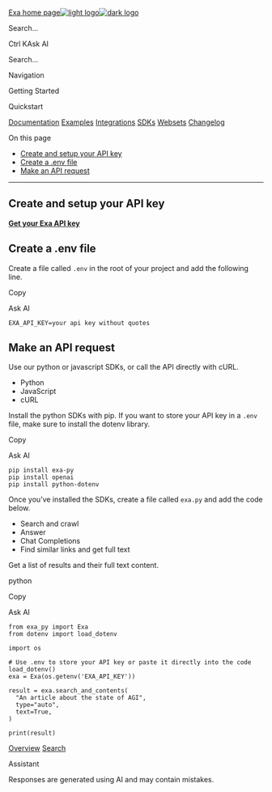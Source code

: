 [Exa home page![light logo](https://mintlify.s3.us-west-1.amazonaws.com/exa-52/logo/light.png)![dark logo](https://mintlify.s3.us-west-1.amazonaws.com/exa-52/logo/dark.png)](https://docs.exa.ai/)

Search...

Ctrl KAsk AI

Search...

Navigation

Getting Started

Quickstart

[Documentation](https://docs.exa.ai/reference/getting-started) [Examples](https://docs.exa.ai/examples/exa-mcp) [Integrations](https://docs.exa.ai/integrations/vercel) [SDKs](https://docs.exa.ai/sdks/python-sdk-specification) [Websets](https://docs.exa.ai/websets/overview) [Changelog](https://docs.exa.ai/changelog/markdown-contents-as-default)

On this page

- [Create and setup your API key](https://docs.exa.ai/reference/quickstart#create-and-setup-your-api-key)
- [Create a .env file](https://docs.exa.ai/reference/quickstart#create-a-env-file)
- [Make an API request](https://docs.exa.ai/reference/quickstart#make-an-api-request)

* * *

## [​](https://docs.exa.ai/reference/quickstart\#create-and-setup-your-api-key)  Create and setup your API key

[**Get your Exa API key**](https://dashboard.exa.ai/api-keys)

## [​](https://docs.exa.ai/reference/quickstart\#create-a-env-file)  Create a .env file

Create a file called `.env` in the root of your project and add the following line.

Copy

Ask AI

```
EXA_API_KEY=your api key without quotes

```

## [​](https://docs.exa.ai/reference/quickstart\#make-an-api-request)  Make an API request

Use our python or javascript SDKs, or call the API directly with cURL.

- Python
- JavaScript
- cURL

Install the python SDKs with pip. If you want to store your API key in a `.env` file, make sure to install the dotenv library.

Copy

Ask AI

```
pip install exa-py
pip install openai
pip install python-dotenv

```

Once you’ve installed the SDKs, create a file called `exa.py` and add the code below.

- Search and crawl
- Answer
- Chat Completions
- Find similar links and get full text

Get a list of results and their full text content.

python

Copy

Ask AI

```
from exa_py import Exa
from dotenv import load_dotenv

import os

# Use .env to store your API key or paste it directly into the code
load_dotenv()
exa = Exa(os.getenv('EXA_API_KEY'))

result = exa.search_and_contents(
  "An article about the state of AGI",
  type="auto",
  text=True,
)

print(result)

```

[Overview](https://docs.exa.ai/reference/getting-started) [Search](https://docs.exa.ai/reference/search)

Assistant

Responses are generated using AI and may contain mistakes.